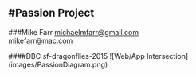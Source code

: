 #Passion Project
---

###Mike Farr
michaelmfarr@gmail.com <br>
mikefarr@mac.com

####DBC sf-dragonflies-2015
![Web/App Intersection] (images/PassionDiagram.png)
